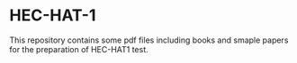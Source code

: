 # HEC-HAT-1
This repository contains some pdf files including books and smaple papers for the preparation of HEC-HAT1 test.
